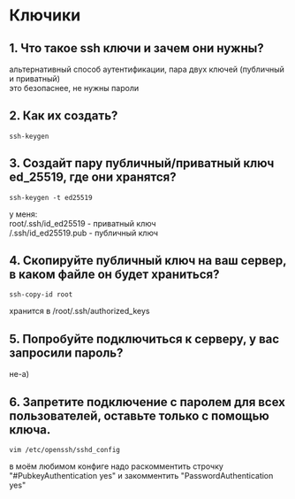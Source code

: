 # Ключики

## 1. Что такое ssh ключи и зачем они нужны?
альтернативный способ аутентификации, пара двух ключей (публичный и приватный)  
это безопаснее, не нужны пароли
## 2. Как их создать? 
```
ssh-keygen
```
## 3. Создайт пару публичный/приватный ключ ed_25519, где они хранятся?
```
ssh-keygen -t ed25519
```
у меня:  
root/.ssh/id_ed25519 - приватный ключ  
/.ssh/id_ed25519.pub - публичный ключ
## 4. Скопируйте публичный ключ на ваш сервер, в каком файле он будет храниться?
```
ssh-copy-id root
```
хранится в /root/.ssh/authorized_keys
## 5. Попробуйте подключиться к серверу, у вас запросили пароль?
не-а)
## 6. Запретите подключение с паролем для всех пользователей, оставьте только с помощью ключа.
```
vim /etc/openssh/sshd_config
```
в моём любимом конфиге надо раскомментить строчку "#PubkeyAuthentication yes" и закомментить "PasswordAuthentication yes"

